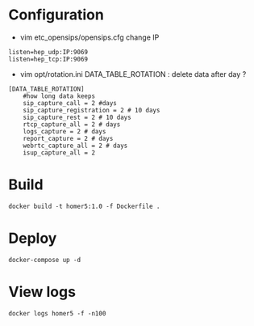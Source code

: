# Configuration

* vim etc_opensips/opensips.cfg
change IP 
```
listen=hep_udp:IP:9069
listen=hep_tcp:IP:9069

```

* vim opt/rotation.ini
DATA_TABLE_ROTATION : delete data after day ?

```
[DATA_TABLE_ROTATION]
    #how long data keeps
    sip_capture_call = 2 #days
    sip_capture_registration = 2 # 10 days
    sip_capture_rest = 2 # 10 days
    rtcp_capture_all = 2 # days
    logs_capture = 2 # days
    report_capture = 2 # days
    webrtc_capture_all = 2 # days
    isup_capture_all = 2
```
# Build
```
docker build -t homer5:1.0 -f Dockerfile .
```

# Deploy
```
docker-compose up -d
```

# View logs
```
docker logs homer5 -f -n100
```
